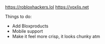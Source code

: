 https://robloxhackers.lol
https://voxlis.net

Things to do: 
- Add Bloxproducts
- Mobile support
- Make it feel more crisp, it looks chunky atm
